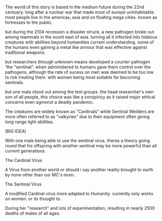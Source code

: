 The world of this story is based in the medium future during the 22nd centuary. long after a nuclear war that made most of europe uninhabitable. most people live in the americas, asia and on floating mega cities. known as fortresses to the public. 

but during the 2104 recession a disaster struck, a new pathogen broke out among mammals in the sount east of asia. turning all it infected into hideous creatures with abilities beyond humanities current understanding. some of the humans even gaining a metal like armour that was effective against traditional weapons. 


but researchers through unknown means developed a counter pathogen 'the "sentinal". when administered to humans gave them control over the pathogens, although the rate of sucess on men was deemed to be too low to risk treating them. with women being most suitable for becoming sentinals. 

but one male stood out among the test groups. the head researcher's own son of all people, this choice was like a conspiricy as it raised major ethical concerns even agmonst a deadly pandemic. 


The creatures are widely known as "Cardinals" while Sentinal Weilders are more often referred to as "valkyries" due to their equipment often giving long range light abilities. 


(BIG IDEA)

With one male being able to use the sentinal virus. theres a theory going round that his offspring with another sentinal may be more powerful than all current generations. 




The Cardinal Virus

A Virus from another world or should i say another reality brought to earth by none other than our MC's mum. 

The Sentinal Virus

A modified Cardinal virus more adapted to Humanity. currently only works on women. or its thought to.

During her "research" and lots of experimentation, resulting in nearly 2500 deaths of males of all ages.